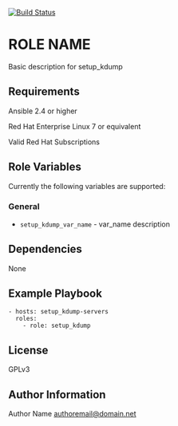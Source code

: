 [![Build Status](https://travis-ci.org/oasis-roles/setup_kdump.svg?branch=master)](https://travis-ci.org/oasis-roles/setup_kdump)

ROLE NAME
===========

Basic description for setup_kdump

Requirements
------------

Ansible 2.4 or higher

Red Hat Enterprise Linux 7 or equivalent

Valid Red Hat Subscriptions

Role Variables
--------------

Currently the following variables are supported:

### General

* `setup_kdump_var_name` - var_name description

Dependencies
------------

None

Example Playbook
----------------

```
- hosts: setup_kdump-servers
  roles:
    - role: setup_kdump
```

License
-------

GPLv3

Author Information
------------------

Author Name <authoremail@domain.net>